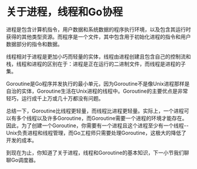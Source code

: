 # **关于进程，线程和Go协程**

进程是包含计算机指令，用户数据和系统数据的程序执行环境，以及包含其运行时获得的其他类型资源。而程序是一个文件，其中包含用于初始化进程的指令和用户数据部分的指令和数据。

线程相对于进程是更加小巧而轻量的实体，线程由进程创建且包含自己的控制流和栈，线程和进程的区别在于：进程是正在运行的二进制文件，而线程是进程的子集。

Goroutine是Go程序并发执行的最小单元，因为Goroutine不是像Unix进程那样是自治的实体，Goroutine生活在Unix进程的线程中。Goroutine的主要优点是非常轻巧，运行成千上万或几十万都没有问题。

总结一下，Goroutine比线程更轻量，而线程比进程更轻量。实际上，一个进程可以有多个线程以及许多Goroutine，而Goroutine需要一个进程的环境才能存在。因此，为了创建一个Goroutine，你需要有一个进程且这个进程至少有一个线程--Unix负责进程和线程管理，而Go工程师只需要处理Goroutine，这极大的降低了开发的成本。

到现在为止，你知道了关于进程，线程和Goroutine的基本知识，下一小节我们聊聊Go调度器。